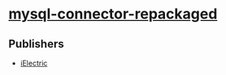 # [mysql-connector-repackaged](https://pypi.org/project/mysql-connector-repackaged)



## Publishers
- [iElectric](https://pypi.org/user/iElectric)

